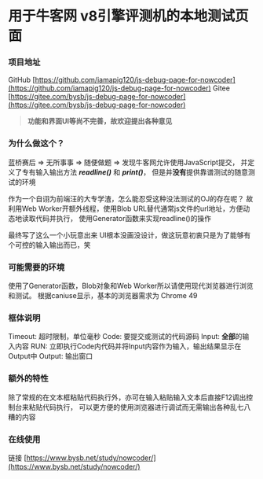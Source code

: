 # 用于牛客网 v8引擎评测机的本地测试页面

### 项目地址

GitHub [https://github.com/iamapig120/js-debug-page-for-nowcoder](https://github.com/iamapig120/js-debug-page-for-nowcoder)
Gitee [https://gitee.com/bysb/js-debug-page-for-nowcoder](https://gitee.com/bysb/js-debug-page-for-nowcoder)

> **功能和界面UI等尚不完善，故欢迎提出各种意见**

### 为什么做这个？

蓝桥赛后 => 无所事事 => 随便做题 => 发现牛客网允许使用JavaScript提交，
并定义了专有输入输出方法 ***readline()*** 和 ***print()***，
但是并**没有**提供靠谱测试的随意测试的环境

作为一个自诩为前端汪的大专学渣，怎么能忍受这种没法测试的OJ的存在呢？
故利用Web Worker开额外线程，使用Blob URL替代通常js文件的url地址，方便动态地读取代码并执行，
使用Generator函数来实现readline()的操作

最终写了这么一个小玩意出来
UI根本没画没设计，做这玩意初衷只是为了能够有个可控的输入输出而已，笑

### 可能需要的环境

使用了Generator函数，Blob对象和Web Worker所以请使用现代浏览器进行浏览和测试。
根据caniuse显示，基本的浏览器需求为 Chrome 49

### 框体说明

Timeout: 超时限制，单位毫秒
Code: 要提交或测试的代码源码
Input: **全部**的输入内容
RUN: 立即执行Code内代码并将Input内容作为输入，输出结果显示在Output中
Output: 输出窗口

### 额外的特性

除了常规的在文本框粘贴代码执行外，亦可在输入粘贴输入文本后直接F12调出控制台来粘贴代码执行，
可以更方便的使用浏览器进行调试而无需输出各种乱七八糟的内容

### 在线使用

链接 [https://www.bysb.net/study/nowcoder/](https://www.bysb.net/study/nowcoder/)

